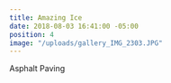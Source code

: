 ```yaml
---
title: Amazing Ice
date: 2018-08-03 16:41:00 -05:00
position: 4
image: "/uploads/gallery_IMG_2303.JPG"
---
```


Asphalt Paving